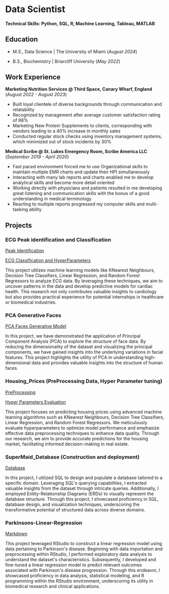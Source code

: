 # Data Scientist

#### Technical Skills: Python, SQL, R, Machine Learning, Tableau, MATLAB

## Education

- M.S., Data Science | The University of Miami (_August 2024_)

- B.S., Biochemistry | Briarcliff University (_May 2022_)

## Work Experience

**Marketing Nutrition Services @ Third Space, Canary Wharf, England** (_August 2022 - August 2023_)

- Built loyal clientele of diverse backgrounds through communication and relatability
- Recognized by management after average customer satisfaction rating of 98%
- Marketing New Protein Supplements to clients, corresponding with vendors leading to a 40% increase in monthly sales
- Conducted regular stock checks using inventory management systems, which minimized out of stock incidents by 30%

**Medical Scribe @ St. Lukes Emergency Room, Scribe America LLC** (_September 2019 - April 2020_)

- Fast paced environment forced me to use Organizational skills to maintain multiple EMR charts and update their HPI simultaneously
- Interacting with many lab reports and charts enabled me to develop analytical skills and become more detail oriented
- Working directly with physicians and patients resulted in me developing great listening and communication skills with the bonus of a good understanding in medical terminology
- Reacting to multiple reports progressed my computer skills and multi-tasking ability


## Projects

### ECG Peak identification and Classification
[Peak Identification](https://github.com/YemiAkj10/ECG-Peak-detection/blob/main/ECG_Project%20P1_YAKJ.ipynb)

[ECG Classification and HyperParameters](https://github.com/YemiAkj10/ECG-Classification)

This project utilizes machine learning models like KNearest Neighbours, Decision Tree Classifiers, Linear Regression, and Random Forest Regressors to analyze ECG data. By leveraging these techniques, we aim to uncover patterns in the data and develop predictive models for cardiac health. This research not only contributes valuable insights to cardiology but also provides practical experience for potential internships in healthcare or biomedical industries.

### PCA Generative Faces
[PCA Faces Generative Model](https://github.com/YemiAkj10/PCA_Generative_Faces/blob/main/PCA_Faces_Generative_Model.ipynb)

In this project, we have demonstrated the application of Principal Component Analysis (PCA) to explore the structure of face data. By reducing the dimensionality of the dataset and visualizing the principal components, we have gained insights into the underlying variations in facial features. This project highlights the utility of PCA in understanding high-dimensional data and provides valuable insights into the structure of human faces.

### Housing_Prices (PreProcessing Data, Hyper Parameter tuning)
[PreProcessing](https://github.com/YemiAkj10/Project_Housing_Price/blob/main/PreProcessing_Housing_Price_Data.ipynb)

[Hyper Parameters Evaluation](https://github.com/YemiAkj10/Project_Housing_Price/blob/main/MachineLearningModels_Accuracy_Evaluation.ipynb)

This project focuses on predicting housing prices using advanced machine learning algorithms such as KNearest Neighbours, Decision Tree Classifiers, Linear Regression, and Random Forest Regressors. We meticulously evaluate hyperparameters to optimize model performance and emphasize effective data preprocessing techniques to enhance data quality. Through our research, we aim to provide accurate predictions for the housing market, facilitating informed decision-making in real estate.

### SuperMaid_Database (Construction and deployment)
[Database](https://github.com/YemiAkj10/SuperMaid_Database)

In this project, I utilized SQL to design and populate a database tailored to a specific domain. Leveraging SQL's querying capabilities, I extracted valuable insights from the dataset through intricate queries. Additionally, I employed Entity-Relationship Diagrams (ERDs) to visually represent the database structure. Through this project, I showcased proficiency in SQL, database design, and visualization techniques, underscoring the transformative potential of structured data across diverse domains.

### Parkinsons-Linear-Regression

[Markdown](https://github.com/YemiAkj10/Parkinsons-Linear-Regression/blob/main/docs/index.html)

This project leveraged RStudio to construct a linear regression model using data pertaining to Parkinson's disease. Beginning with data importation and preprocessing within RStudio, I performed exploratory data analysis to understand the dataset's characteristics. Subsequently, I developed and fine-tuned a linear regression model to predict relevant outcomes associated with Parkinson's disease progression. Through this endeavor, I showcased proficiency in data analysis, statistical modeling, and R programming within the RStudio environment, underscoring its utility in biomedical research and clinical applications.

